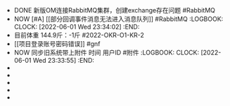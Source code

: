 - DONE 新版OM连接RabbitMQ集群，创建exchange存在问题 #RabbitMQ
- NOW    [#A] [[部分回调事件消息无法进入消息队列]] #RabbitMQ
  :LOGBOOK:
  CLOCK: [2022-06-01 Wed 23:34:02]
  :END:
- 目前体重 144.9斤：-1斤 #2022-OKR-O1-KR-2
- [[项目登录账号密码错误]] #gnf
- NOW 同步旧系统带上附件 时间 用户ID  #附件
  :LOGBOOK:
  CLOCK: [2022-06-01 Wed 23:33:55]
  :END:
-
-
-
-
-